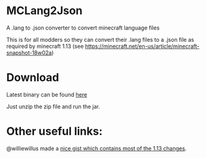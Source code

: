 # MCLang2Json
A .lang to .json converter to convert minecraft language files

This is for all modders so they can convert their .lang files to a .json file as required by minecraft 1.13 (see https://minecraft.net/en-us/article/minecraft-snapshot-18w02a)

# Download

Latest binary can be found [here](https://github.com/ichttt/MCLang2Json/releases/latest)

Just unzip the zip file and run the jar.

# Other useful links:
@williewillus made a [nice gist which contains most of the 1.13 changes](https://gist.github.com/williewillus/353c872bcf1a6ace9921189f6100d09a).
